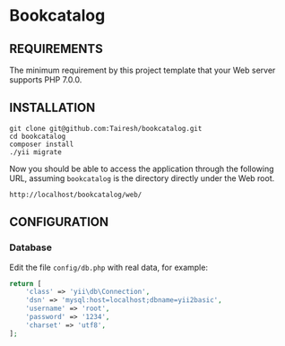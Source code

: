 Bookcatalog
============================

REQUIREMENTS
------------

The minimum requirement by this project template that your Web server supports PHP 7.0.0.


INSTALLATION
------------

~~~
git clone git@github.com:Tairesh/bookcatalog.git
cd bookcatalog
composer install
./yii migrate
~~~

Now you should be able to access the application through the following URL, assuming `bookcatalog` is the directory
directly under the Web root.

~~~
http://localhost/bookcatalog/web/
~~~

CONFIGURATION
-------------

### Database

Edit the file `config/db.php` with real data, for example:

```php
return [
    'class' => 'yii\db\Connection',
    'dsn' => 'mysql:host=localhost;dbname=yii2basic',
    'username' => 'root',
    'password' => '1234',
    'charset' => 'utf8',
];
```
